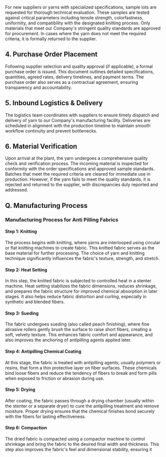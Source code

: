 For new suppliers or yarns with specialized specifications, sample lots are requested for thorough technical evaluation. These samples are tested against critical parameters including tensile strength, colorfastness, uniformity, and compatibility with the designated knitting process. Only materials that meet our Company's stringent quality standards are approved for procurement. In cases where the yarn does not meet the required criteria, it is formally returned to the supplier.

## 4. Purchase Order Placement

Following supplier selection and quality approval (if applicable), a formal purchase order is issued. This document outlines detailed specifications, quantities, agreed rates, delivery timelines, and payment terms. The purchase order also serves as a contractual agreement, ensuring transparency and accountability.

## 5. Inbound Logistics & Delivery

The logistics team coordinates with suppliers to ensure timely dispatch and delivery of yarn to our Company's manufacturing facility. Deliveries are scheduled in alignment with the production timeline to maintain smooth workflow continuity and prevent bottlenecks.

## 6. Material Verification

Upon arrival at the plant, the yarn undergoes a comprehensive quality check and verification process. The incoming material is inspected for conformity with the order specifications and approved sample standards. Batches that meet the required criteria are cleared for immediate use in production. However, if the yarn fails to meet the quality standards, it is rejected and returned to the supplier, with discrepancies duly reported and addressed.

## Q. Manufacturing Process

### Manufacturing Process for Anti Pilling Fabrics

#### Step 1: Knitting

The process begins with knitting, where yarns are interlooped using circular or flat knitting machines to create fabric. This knitted fabric serves as the base material for further processing. The choice of yarn and knitting technique significantly influences the fabric's texture, strength, and stretch.

#### Step 2: Heat Setting

In this step, the knitted fabric is subjected to controlled heat in a stenter machine. Heat setting stabilizes the fabric dimensions, reduces shrinkage, and prepares the fabric structure for improved chemical absorption in later stages. It also helps reduce fabric distortion and curling, especially in synthetic and blended fibers.

#### Step 3: Sueding

The fabric undergoes sueding (also called peach finishing), where fine abrasive rollers gently brush the surface to raise short fibers, creating a soft, velvety texture. This enhances fabric comfort and appearance, and also improves the anchoring of antipilling agents applied later.

#### Step 4: Antipilling Chemical Coating

At this stage, the fabric is treated with antipilling agents, usually polymers or resins, that form a thin protective layer on fiber surfaces. These chemicals bind loose fibers and reduce the tendency of fibers to break and form pills when exposed to friction or abrasion during use.

#### Step 5: Drying

After coating, the fabric passes through a drying chamber (usually within the stenter or a separate dryer) to cure the antipilling treatment and remove moisture. Proper drying ensures that the chemical finishes bond securely with the fibers for lasting effectiveness.

#### Step 6: Compaction

The dried fabric is compacted using a compactor machine to control shrinkage and bring the fabric to the desired final width and thickness. This step also improves the fabric's feel and dimensional stability, ensuring it